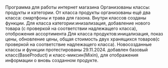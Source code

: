 Программа для работы интернет магазина
Организованы классы: продукты и категории. От класса продукты организованы ещё два класса: смартфоны и трава для газона.
Внутри классов созданы функции. Для класса категории:инизализация, добавление нового товара (с проверкой на соответствии надлежащего класса), отоброжения ассортимента
Для класса продуктов:иницализация, показ цены, обновление цены, общая стоимость двух хранящихся товаров(с проверкой на соответствие надлежащего класса).
Новосозданные классы и функции протестированы
29.11.2024. добавлен базовый класс(BaseProduct) и класс-миксин(Mixin), для отображения информации о вновь созданном продукте.